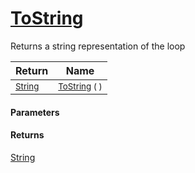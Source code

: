 # [ToString](./Loop-ToString.md)

Returns a string representation of the loop

| Return | Name | 
| --- | --- | 
| <sub>[String](https://docs.microsoft.com/en-us/dotnet/api/System.String)</sub> | <sub>[ToString](./Loop-ToString.md) (  )</sub> | 


#### Parameters

#### Returns
[String](https://docs.microsoft.com/en-us/dotnet/api/System.String)<br>

